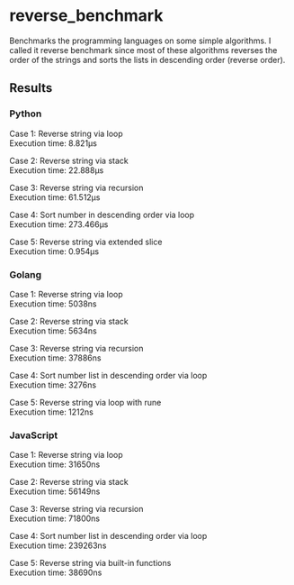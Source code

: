 # reverse_benchmark

Benchmarks the programming languages on some simple algorithms.
I called it reverse benchmark since most of these algorithms reverses the order of the strings
and sorts the lists in descending order (reverse order).

## Results

### Python

Case 1: Reverse string via loop \
Execution time: 8.821µs

Case 2: Reverse string via stack \
Execution time: 22.888µs

Case 3: Reverse string via recursion \
Execution time: 61.512µs

Case 4: Sort number in descending order via loop \
Execution time: 273.466µs

Case 5: Reverse string via extended slice \
Execution time: 0.954µs


### Golang

Case 1: Reverse string via loop \
Execution time: 5038ns

Case 2: Reverse string via stack \
Execution time: 5634ns

Case 3: Reverse string via recursion \
Execution time: 37886ns

Case 4: Sort number list in descending order via loop \
Execution time: 3276ns

Case 5: Reverse string via loop with rune \
Execution time: 1212ns

### JavaScript

Case 1: Reverse string via loop \
Execution time: 31650ns

Case 2: Reverse string via stack \
Execution time: 56149ns

Case 3: Reverse string via recursion \
Execution time: 71800ns

Case 4: Sort number list in descending order via loop \
Execution time: 239263ns

Case 5: Reverse string via built-in functions \
Execution time: 38690ns


